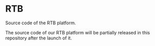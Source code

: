 # RTB
Source code of the RTB platform.

The source code of our RTB platform will be partially released in this repository after the launch of it.
